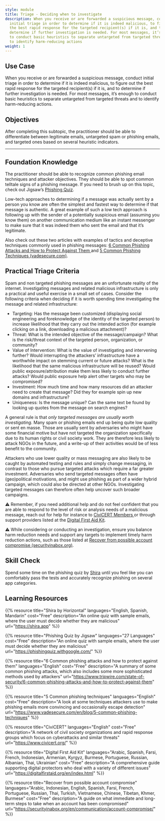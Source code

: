 ```yaml
---
style: module
title: Triage - Deciding when to investigate
description: When you receive or are forwarded a suspicious message, conduct
  initial triage in order to determine if it is indeed malicious, to figure out
  the best rapid response for the targeted recipient(s) if it is, and to
  determine if further investigation is needed. For most messages, it’s enough
  to conduct basic heuristics to separate untargeted from targeted threats and
  to identify harm-reducing actions
weight: 1
---
```

## Use Case

When you receive or are forwarded a suspicious message, conduct initial triage in order to determine if it is indeed malicious, to figure out the best rapid response for the targeted recipient(s) if it is, and to determine if further investigation is needed. For most messages, it’s enough to conduct basic heuristics to separate untargeted from targeted threats and to identify harm-reducing actions.

## Objectives

After completing this subtopic, the practitioner should be able to differentiate between legitimate emails, untargeted spam or phishing emails, and targeted ones based on several heuristic indicators.

- - -

## Foundation Knowledge

The practitioner should be able to recognize common phishing email techniques and attacker objectives. They should be able to spot common telltale signs of a phishing message. If you need to brush up on this topic, check out Jigsaw’s [Phishing Quiz](https://phishingquiz.withgoogle.com/).

Low-tech approaches to determining if a message was actually sent by a person you know are often the simplest and fastest way to determine if that message is authentic. A great example of such a low tech approach is following up with the sender of a potentially suspicious email (assuming you know them) on another communication medium like an instant messenger to make sure that it was indeed them who sent the email and that it’s legitimate.

Also check out these two articles with examples of tactics and deceptive techniques commonly used in phishing messages: [6 Common Phishing Attacks and How to Protect Against Them ](https://www.tripwire.com/state-of-security/6-common-phishing-attacks-and-how-to-protect-against-them)and [5 Common Phishing Techniques (vadesecure.com)](https://www.vadesecure.com/en/blog/5-common-phishing-techniques).

## Practical Triage Criteria

Spam and non targeted phishing messages are an unfortunate reality of the internet. Investigating messages and related malicious infrastructure is only a practical and useful exercise in a small set of cases. Consider the following criteria when deciding if it is worth spending time investigating the message and related infrastructure:

* Targeting: Has the message been customized (displaying social engineering and foreknowledge of the identity of the targeted person) to increase likelihood that they carry out the intended action (for example clicking on a link, downloading a malicious attachment)?
* Threat: What is the intended objective of the message/campaign? What is the risk/threat context of the targeted person, organization, or community?
* Value of Intervention: What is the value of investigating and intervening further? Would interrupting the attackers’ infrastructure have a worthwhile impact on stemming current or future attacks? What is the likelihood that the same malicious infrastructure will be reused? Would public exposure/attribution make them less likely to conduct further attacks? Would public exposure help alert other targets who may be compromised?
* Investment: How much time and how many resources did an attacker need to create that message? Did they for example spin up new domains and infrastructure?
* Uniqueness: Is the message unique? Can the same text be found by looking up quotes from the message on search engines?

A general rule is that *only targeted messages are usually worth investigating*. Many spam or phishing emails end up being quite low quality or sent en masse. Those are usually sent by adversaries who might have some financial motive but have not targeted the organization specifically due to its human rights or civil society work. They are therefore less likely to attack NGOs in the future, and a write-up of their activities would be of less benefit to the community.

Attackers who use lower quality or mass messaging are also likely to be caught by automated testing and rules and simply change messaging, in contrast to those who pursue targeted attacks which require a far greater investment. Adversaries who send targeted messages often have (geo)political motivations, and might use phishing as part of a wider hybrid campaign, which could also be directed at other NGOs. Investigating targeted messages can therefore often help uncover such broader campaigns.

⚠️ Remember, if you need additional help and do not feel confident that you are able to respond to the level of risk or analysis needs of a malicious message, reach out for help for instance to [CiviCERT Members ](https://www.civicert.org/)or through support providers listed at the [Digital First Aid Kit](https://digitalfirstaid.org/).

⚠️ While considering or conducting an investigation, ensure you balance harm reduction needs and support any targets to implement timely harm reduction actions, such as those listed at [Recover from possible account compromise (securityinabox.org)](https://securityinabox.org/en/communication/account-compromise/).

## Skill Check

Spend some time on the phishing quiz by [Shira](https://shira.app/) until you feel like you can comfortably pass the tests and accurately recognize phishing on several app categories.

## Learning Resources

{{% resource title="Shira by Horizontal" languages="English, Spanish, Mandarin" cost="Free" description="An online quiz with sample emails, where the user must decide whether they are malicious" url="https://shira.app" %}}

{{% resource title="Phishing Quiz by Jigsaw" languages="27 Languages" cost="Free" description="An online quiz with sample emails, where the user must decide whether they are malicious" url="https://phishingquiz.withgoogle.com/" %}}

{{% resource title="6 Common phishing attacks and how to protect against them" languages="English" cost="Free" description="A summary of some common phishing attacks, which also includes some more sophisticated methods used by attackers" url="https://www.tripwire.com/state-of-security/6-common-phishing-attacks-and-how-to-protect-against-them" %}}

{{% resource title="5 Common phishing techniques" languages="English" cost="Free" description="A look at some techniques attackers use to make phishing emails more convincing and occasionally escape detection" url="https://www.vadesecure.com/en/blog/5-common-phishing-techniques" %}}

{{% resource title="CiviCERT" languages="English" cost="Free" description="A network of civil society organizations and rapid response groups which focus on cyberattacks and similar threats" url="https://www.civicert.org/" %}}

{{% resource title="Digital First Aid Kit" languages="Arabic, Spanish, Farsi, French, Indonesian, Armenian, Kyrgyz, Burmese, Portuguese, Russian, Albanian, Thai, Ukrainian" cost="Free" description="A comprehensive guide supporting digital protectors who deal with a variety of different issues" url="https://digitalfirstaid.org/en/index.html" %}}

{{% resource title="Recover from possible account compromise" languages="Arabic, Indonesian, English, Spanish, Farsi, French, Portuguese, Russian, Thai, Turkish, Vietnamese, Chinese, Tibetan, Khmer, Burmese" cost="Free" description="A guide on what immediate and long-term steps to take when an account has been compromised" url="https://securityinabox.org/en/communication/account-compromise/" %}}


